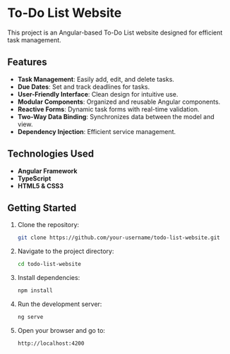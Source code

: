 # To-Do List Website

This project is an Angular-based To-Do List website designed for efficient task management.

## Features
- **Task Management**: Easily add, edit, and delete tasks.
- **Due Dates**: Set and track deadlines for tasks.
- **User-Friendly Interface**: Clean design for intuitive use.
- **Modular Components**: Organized and reusable Angular components.
- **Reactive Forms**: Dynamic task forms with real-time validation.
- **Two-Way Data Binding**: Synchronizes data between the model and view.
- **Dependency Injection**: Efficient service management.

## Technologies Used
- **Angular Framework**
- **TypeScript**
- **HTML5 & CSS3**

## Getting Started
1. Clone the repository: 
   ```bash
   git clone https://github.com/your-username/todo-list-website.git
2. Navigate to the project directory:
   ```bash
   cd todo-list-website
3. Install dependencies:
   ```bash
   npm install
4. Run the development server:
   ```bash
   ng serve
5. Open your browser and go to:
   ```bash
   http://localhost:4200
   

